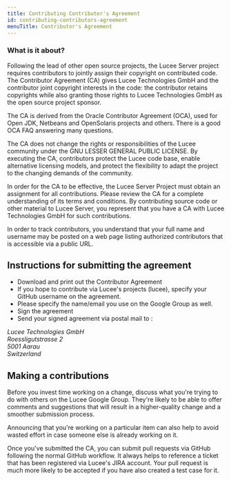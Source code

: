 ```yaml
---
title: Contributing Contributor's Agreement
id: contributing-contributors-agreement
menuTitle: Contributor's Agreement
---
```


### What is it about? ###

Following the lead of other open source projects, the Lucee Server project requires contributors to jointly assign their copyright on contributed code. The Contributor Agreement (CA) gives Lucee Technologies GmbH and the contributor joint copyright interests in the code: the contributor retains copyrights while also granting those rights to Lucee Technologies GmbH as the open source project sponsor.

The CA is derived from the Oracle Contributor Agreement (OCA), used for Open JDK, Netbeans and OpenSolaris projects and others. There is a good OCA FAQ answering many questions.

The CA does not change the rights or responsibilities of the Lucee community under the GNU LESSER GENERAL PUBLIC LICENSE. By executing the CA, contributors protect the Lucee code base, enable alternative licensing models, and protect the flexibility to adapt the project to the changing demands of the community.

In order for the CA to be effective, the Lucee Server Project must obtain an assignment for all contributions. Please review the CA for a complete understanding of its terms and conditions. By contributing source code or other material to Lucee Server, you represent that you have a CA with Lucee Technologies GmbH for such contributions.

In order to track contributors, you understand that your full name and
username may be posted on a web page listing authorized contributors that is
accessible via a public URL.

## Instructions for submitting the agreement ##

* Download and print out the Contributor Agreement
* If you hope to contribute via Lucee's projects (lucee), specify your GitHub username on the agreement.
* Please specify the name/email you use on the Google Group as well.
* Sign the agreement
* Send your signed agreement via postal mail to :

*Lucee Technologies GmbH*  
*Roessligutstrasse 2*  
*5001 Aarau*  
*Switzerland*  

## Making a contributions ##

Before you invest time working on a change, discuss what you're trying to do with others on the Lucee Google Group. They're likely to be able to offer comments and suggestions that will result in a higher-quality change and a smoother submission process.

Announcing that you're working on a particular item can also help to avoid wasted effort in case someone else is already working on it.

Once you've submitted the CA, you can submit pull requests via GitHub following the normal GitHub workflow. It always helps to reference a ticket that has been registered via Lucee's JIRA account. Your pull request is much more likely to be accepted if you have also created a test case for it.
